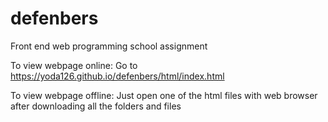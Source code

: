 # defenbers
Front end web programming school assignment

To view webpage online:
Go to https://yoda126.github.io/defenbers/html/index.html

To view webpage offline: 
Just open one of the html files with web browser after downloading all the folders and files
